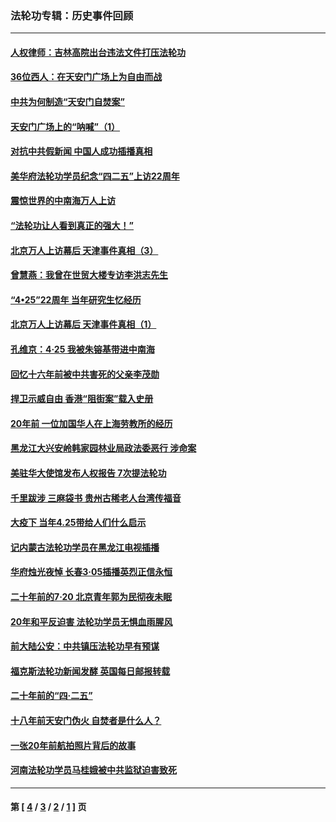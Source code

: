 ### 法轮功专辑：历史事件回顾
---
#### [人权律师：吉林高院出台违法文件打压法轮功](../../pages/nf5793/n13825665.md?11150430) 
#### [36位西人：在天安门广场上为自由而战](../../pages/nf5793/n13390029.md?11150430) 
#### [中共为何制造“天安门自焚案”](../../pages/nf5793/n13183270.md?11150430) 
#### [天安门广场上的“呐喊”（1）](../../pages/nf5793/n13105277.md?11150430) 
#### [对抗中共假新闻 中国人成功插播真相](../../pages/nf5793/n12910618.md?11150430) 
#### [美华府法轮功学员纪念“四二五”上访22周年](../../pages/nf5793/n12904445.md?11150430) 
#### [震惊世界的中南海万人上访](../../pages/nf5793/n12903976.md?11150430) 
#### [“法轮功让人看到真正的强大！”](../../pages/nf5793/n12903195.md?11150430) 
#### [北京万人上访幕后 天津事件真相（3）](../../pages/nf5793/n12902807.md?11150430) 
#### [曾慧燕：我曾在世贸大楼专访李洪志先生](../../pages/nf5793/n12898729.md?11150430) 
#### [“4•25”22周年 当年研究生忆经历](../../pages/nf5793/n12894152.md?11150430) 
#### [北京万人上访幕后 天津事件真相（1）](../../pages/nf5793/n12885174.md?11150430) 
#### [孔维京：4·25 我被朱镕基带进中南海](../../pages/nf5793/n12864987.md?11150430) 
#### [回忆十六年前被中共害死的父亲李茂勋](../../pages/nf5793/n12880270.md?11150430) 
#### [捍卫示威自由 香港“阻街案”载入史册](../../pages/nf5793/n12811245.md?11150430) 
#### [20年前 一位加国华人在上海劳教所的经历](../../pages/nf5793/n12707932.md?11150430) 
#### [黑龙江大兴安岭韩家园林业局政法委恶行 涉命案](../../pages/nf5793/n12622815.md?11150430) 
#### [美驻华大使馆发布人权报告 7次提法轮功](../../pages/nf5793/n12520541.md?11150430) 
#### [千里跋涉 三麻袋书 贵州古稀老人台湾传福音](../../pages/nf5793/n12198750.md?11150430) 
#### [大疫下 当年4.25带给人们什么启示](../../pages/nf5793/n12058565.md?11150430) 
#### [记内蒙古法轮功学员在黑龙江电视插播](../../pages/nf5793/n11699194.md?11150430) 
#### [华府烛光夜悼 长春3·05插播英烈正信永恒](../../pages/nf5793/n11397432.md?11150430) 
#### [二十年前的7·20 北京青年郭为民彻夜未眠](../../pages/nf5793/n11354195.md?11150430) 
#### [20年和平反迫害 法轮功学员无惧血雨腥风](../../pages/nf5793/n11348279.md?11150430) 
#### [前大陆公安：中共镇压法轮功早有预谋](../../pages/nf5793/n11352168.md?11150430) 
#### [福克斯法轮功新闻发酵  英国每日邮报转载](../../pages/nf5793/n11285952.md?11150430) 
#### [二十年前的“四·二五”](../../pages/nf5793/n11207639.md?11150430) 
#### [十八年前天安门伪火 自焚者是什么人？](../../pages/nf5793/n10996556.md?11150430) 
#### [一张20年前航拍照片背后的故事](../../pages/nf5793/n10693797.md?11150430) 
#### [河南法轮功学员马桂娥被中共监狱迫害致死](../../pages/nf5793/n10684974.md?11150430) 

---
#### 第 [ [4](./4.md?11150430) / [3](./3.md?11150430) / [2](./2.md?11150430) / [1](./1.md?11150430) ] 页
